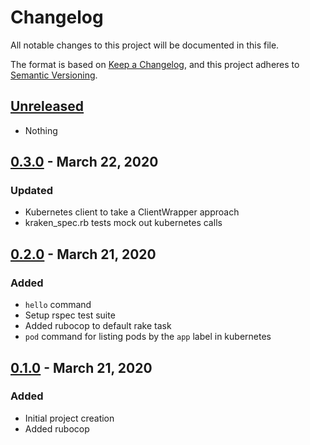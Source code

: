 # Changelog
All notable changes to this project will be documented in this file.

The format is based on [Keep a Changelog](https://keepachangelog.com/en/1.0.0/),
and this project adheres to [Semantic Versioning](https://semver.org/spec/v2.0.0.html).

## [Unreleased]

- Nothing

## [0.3.0] - March 22, 2020

### Updated
- Kubernetes client to take a ClientWrapper approach
- kraken_spec.rb tests mock out kubernetes calls

## [0.2.0] - March 21, 2020

### Added
- `hello` command
- Setup rspec test suite
- Added rubocop to default rake task
- `pod` command for listing pods by the `app` label in kubernetes

## [0.1.0] - March 21, 2020

### Added
- Initial project creation
- Added rubocop

[Unreleased]: https://github.com/jmtrusona/kraken/compare/v0.3.0...HEAD
[0.3.0]: https://github.com/jmtrusona/kraken/compare/v0.2.0...v0.3.0
[0.2.0]: https://github.com/jmtrusona/kraken/compare/v0.1.0...v0.2.0
[0.1.0]: https://github.com/jmtrusona/kraken/releases/tag/v0.1.0